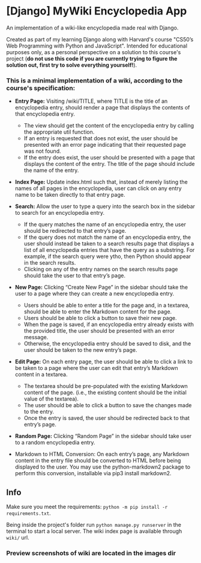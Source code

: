 # [Django] MyWiki Encyclopedia App
An implementation of a wiki-like encyclopedia made real with Django.

Created as part of my learning Django along with Harvard's course "CS50’s Web Programming with Python and JavaScript". Intended for educational purposes only, as a personal perspective on a solution to this course's project (**do not use this code if you are currently trying to figure the solution out, first try to solve everything yourself!**).

### This is a minimal implementation of a wiki, according to the course's specification:

* **Entry Page:** Visiting /wiki/TITLE, where TITLE is the title of an encyclopedia entry, should render a page that displays the contents of that encyclopedia entry.
  * The view should get the content of the encyclopedia entry by calling the appropriate util function.
  * If an entry is requested that does not exist, the user should be presented with an error page indicating that their requested page was not found.
  * If the entry does exist, the user should be presented with a page that displays the content of the entry. The title of the page should include the name of the entry.

* **Index Page:** Update index.html such that, instead of merely listing the names of all pages in the encyclopedia, user can click on any entry name to be taken directly to that entry page.

* **Search:** Allow the user to type a query into the search box in the sidebar to search for an encyclopedia entry.
  * If the query matches the name of an encyclopedia entry, the user should be redirected to that entry’s page.
  * If the query does not match the name of an encyclopedia entry, the user should instead be taken to a search results page that displays a list of all encyclopedia entries that have the query as a substring. For example, if the search query were ytho, then Python should appear in the search results.
  * Clicking on any of the entry names on the search results page should take the user to that entry’s page.

* **New Page:** Clicking “Create New Page” in the sidebar should take the user to a page where they can create a new encyclopedia entry.
  * Users should be able to enter a title for the page and, in a textarea, should be able to enter the Markdown content for the page.
  * Users should be able to click a button to save their new page.
  * When the page is saved, if an encyclopedia entry already exists with the provided title, the user should be presented with an error message.
  * Otherwise, the encyclopedia entry should be saved to disk, and the user should be taken to the new entry’s page.

* **Edit Page:** On each entry page, the user should be able to click a link to be taken to a page where the user can edit that entry’s Markdown content in a textarea.
  * The textarea should be pre-populated with the existing Markdown content of the page. (i.e., the existing content should be the initial value of the textarea).
  * The user should be able to click a button to save the changes made to the entry.
  * Once the entry is saved, the user should be redirected back to that entry’s page.

* **Random Page:** Clicking “Random Page” in the sidebar should take user to a random encyclopedia entry.

* Markdown to HTML Conversion: On each entry’s page, any Markdown content in the entry file should be converted to HTML before being displayed to the user. You may use the python-markdown2 package to perform this conversion, installable via pip3 install markdown2.

## Info
Make sure you meet the requirements: `python -m pip install -r requirements.txt`.

Being inside the project's folder run `python manage.py runserver` in the terminal to start a local server.
The wiki index page is available through `wiki/` url.

### Preview screenshots of wiki are located in the images dir
